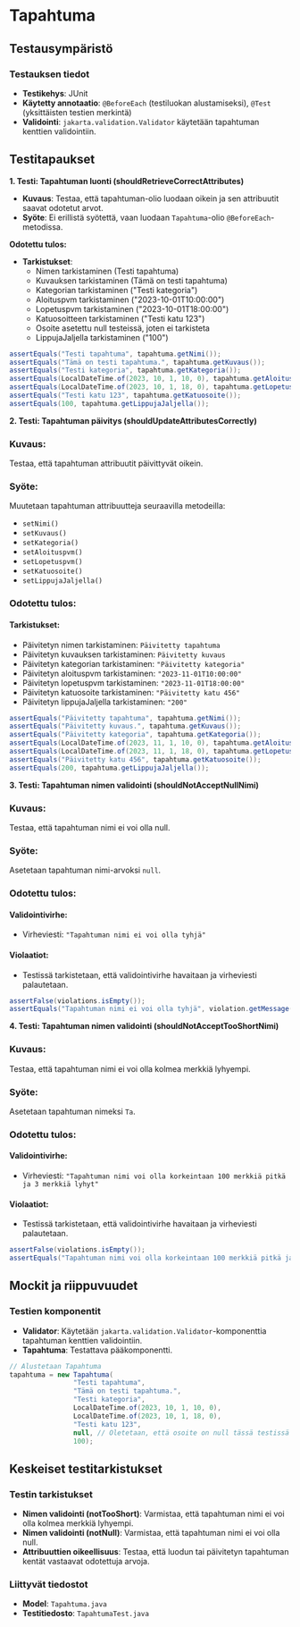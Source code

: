 # Tapahtuma

## Testausympäristö

### Testauksen tiedot

- **Testikehys**: JUnit
- **Käytetty annotaatio**: `@BeforeEach` (testiluokan alustamiseksi), `@Test` (yksittäisten testien merkintä)
- **Validointi**: `jakarta.validation.Validator` käytetään tapahtuman kenttien validointiin.
  
## Testitapaukset

**1. Testi: Tapahtuman luonti (shouldRetrieveCorrectAttributes)**

- **Kuvaus**: Testaa, että tapahtuman-olio luodaan oikein ja sen attribuutit saavat odotetut arvot.
- **Syöte**: Ei erillistä syötettä, vaan luodaan `Tapahtuma`-olio `@BeforeEach`-metodissa.
  
**Odotettu tulos:**
- **Tarkistukset**: 
  - Nimen tarkistaminen (Testi tapahtuma)
  - Kuvauksen tarkistaminen (Tämä on testi tapahtuma)
  - Kategorian tarkistaminen ("Testi kategoria")
  - Aloituspvm tarkistaminen ("2023-10-01T10:00:00")
  - Lopetuspvm tarkistaminen ("2023-10-01T18:00:00")
  - Katuosoitteen tarkistaminen ("Testi katu 123")
  - Osoite asetettu null testeissä, joten ei tarkisteta
  - LippujaJaljella tarkistaminen ("100")

```java
assertEquals("Testi tapahtuma", tapahtuma.getNimi());
assertEquals("Tämä on testi tapahtuma.", tapahtuma.getKuvaus());
assertEquals("Testi kategoria", tapahtuma.getKategoria());
assertEquals(LocalDateTime.of(2023, 10, 1, 10, 0), tapahtuma.getAloituspvm());
assertEquals(LocalDateTime.of(2023, 10, 1, 18, 0), tapahtuma.getLopetuspvm());
assertEquals("Testi katu 123", tapahtuma.getKatuosoite());
assertEquals(100, tapahtuma.getLippujaJaljella());
```

**2. Testi: Tapahtuman päivitys (shouldUpdateAttributesCorrectly)**

### Kuvaus:
Testaa, että tapahtuman attribuutit päivittyvät oikein.

### Syöte:
Muutetaan tapahtuman attribuutteja seuraavilla metodeilla:
- `setNimi()`
- `setKuvaus()`
- `setKategoria()`
- `setAloituspvm()`
- `setLopetuspvm()`
- `setKatuosoite()`
- `setLippujaJaljella()`

### Odotettu tulos:

#### Tarkistukset:
- Päivitetyn nimen tarkistaminen: `Päivitetty tapahtuma`
- Päivitetyn kuvauksen tarkistaminen: `Päivitetty kuvaus`
- Päivitetyn kategorian tarkistaminen: `"Päivitetty kategoria"`
- Päivitetyn aloituspvm tarkistaminen: `"2023-11-01T10:00:00"`
- Päivitetyn lopetuspvm tarkistaminen: `"2023-11-01T18:00:00"`
- Päivitetyn katuosoite tarkistaminen: `"Päivitetty katu 456"`
- Päivitetyn lippujaJaljella tarkistaminen: `"200"`

```java
assertEquals("Päivitetty tapahtuma", tapahtuma.getNimi());
assertEquals("Päivitetty kuvaus.", tapahtuma.getKuvaus());
assertEquals("Päivitetty kategoria", tapahtuma.getKategoria());
assertEquals(LocalDateTime.of(2023, 11, 1, 10, 0), tapahtuma.getAloituspvm());
assertEquals(LocalDateTime.of(2023, 11, 1, 18, 0), tapahtuma.getLopetuspvm());
assertEquals("Päivitetty katu 456", tapahtuma.getKatuosoite());
assertEquals(200, tapahtuma.getLippujaJaljella());
```

**3. Testi: Tapahtuman nimen validointi (shouldNotAcceptNullNimi)**

### Kuvaus:
Testaa, että tapahtuman nimi ei voi olla null.

### Syöte:
Asetetaan tapahtuman nimi-arvoksi `null`.

### Odotettu tulos:

#### Validointivirhe:
- Virheviesti: `"Tapahtuman nimi ei voi olla tyhjä"`

#### Violaatiot:
- Testissä tarkistetaan, että validointivirhe havaitaan ja virheviesti palautetaan.

```java
assertFalse(violations.isEmpty());
assertEquals("Tapahtuman nimi ei voi olla tyhjä", violation.getMessage());
```

**4. Testi: Tapahtuman nimen validointi (shouldNotAcceptTooShortNimi)**

### Kuvaus:
Testaa, että tapahtuman nimi ei voi olla kolmea merkkiä lyhyempi.

### Syöte:
Asetetaan tapahtuman nimeksi `Ta`.

### Odotettu tulos:

#### Validointivirhe:
- Virheviesti: `"Tapahtuman nimi voi olla korkeintaan 100 merkkiä pitkä ja 3 merkkiä lyhyt"`

#### Violaatiot:
- Testissä tarkistetaan, että validointivirhe havaitaan ja virheviesti palautetaan.

```java
assertFalse(violations.isEmpty());
assertEquals("Tapahtuman nimi voi olla korkeintaan 100 merkkiä pitkä ja 3 merkkiä lyhyt", violation.getMessage());

```
## Mockit ja riippuvuudet

### Testien komponentit

- **Validator**: Käytetään `jakarta.validation.Validator`-komponenttia tapahtuman kenttien validointiin.
- **Tapahtuma**: Testattava pääkomponentti.

```java
// Alustetaan Tapahtuma
tapahtuma = new Tapahtuma(
                "Testi tapahtuma",
                "Tämä on testi tapahtuma.",
                "Testi kategoria",
                LocalDateTime.of(2023, 10, 1, 10, 0),
                LocalDateTime.of(2023, 10, 1, 18, 0),
                "Testi katu 123",
                null, // Oletetaan, että osoite on null tässä testissä
                100);
```

## Keskeiset testitarkistukset

### Testin tarkistukset

- **Nimen validointi (notTooShort)**: Varmistaa, että tapahtuman nimi ei voi olla kolmea merkkiä lyhyempi.
- **Nimen validointi (notNull)**: Varmistaa, että tapahtuman nimi ei voi olla null.
- **Attribuuttien oikeellisuus**: Testaa, että luodun tai päivitetyn tapahtuman kentät vastaavat odotettuja arvoja.

### Liittyvät tiedostot

- **Model**: `Tapahtuma.java`
- **Testitiedosto**: `TapahtumaTest.java`

